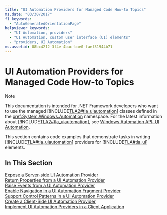 ```yaml
---
title: "UI Automation Providers for Managed Code How-to Topics"
ms.date: "03/30/2017"
f1_keywords: 
  - "AutoGeneratedOrientationPage"
helpviewer_keywords: 
  - "UI Automation, providers"
  - "UI Automation, custom user interface (UI) elements"
  - "providers, UI Automation"
ms.assetid: 88bc4212-3f4e-4bac-bae0-faef31944b71
---
```

# UI Automation Providers for Managed Code How-to Topics
> [!NOTE]
> This documentation is intended for .NET Framework developers who want to use the managed [!INCLUDE[TLA2#tla_uiautomation](../../../includes/tla2sharptla-uiautomation-md.md)] classes defined in the <xref:System.Windows.Automation> namespace. For the latest information about [!INCLUDE[TLA2#tla_uiautomation](../../../includes/tla2sharptla-uiautomation-md.md)], see [Windows Automation API: UI Automation](https://go.microsoft.com/fwlink/?LinkID=156746).  
  
 This section contains code examples that demonstrate tasks in writing [!INCLUDE[TLA#tla_uiautomation](../../../includes/tlasharptla-uiautomation-md.md)] providers for [!INCLUDE[TLA#tla_ui](../../../includes/tlasharptla-ui-md.md)] elements.  
  
## In This Section  
 [Expose a Server-side UI Automation Provider](expose-a-server-side-ui-automation-provider.md)  
 [Return Properties from a UI Automation Provider](return-properties-from-a-ui-automation-provider.md)  
 [Raise Events from a UI Automation Provider](raise-events-from-a-ui-automation-provider.md)  
 [Enable Navigation in a UI Automation Fragment Provider](enable-navigation-in-a-ui-automation-fragment-provider.md)  
 [Support Control Patterns in a UI Automation Provider](support-control-patterns-in-a-ui-automation-provider.md)  
 [Create a Client-Side UI Automation Provider](create-a-client-side-ui-automation-provider.md)  
 [Implement UI Automation Providers in a Client Application](implement-ui-automation-providers-in-a-client-application.md)
